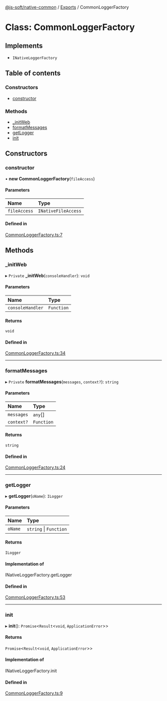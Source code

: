 [@js-soft/native-common](../README.md) / [Exports](../modules.md) / CommonLoggerFactory

# Class: CommonLoggerFactory

## Implements

- `INativeLoggerFactory`

## Table of contents

### Constructors

- [constructor](CommonLoggerFactory.md#constructor)

### Methods

- [\_initWeb](CommonLoggerFactory.md#_initweb)
- [formatMessages](CommonLoggerFactory.md#formatmessages)
- [getLogger](CommonLoggerFactory.md#getlogger)
- [init](CommonLoggerFactory.md#init)

## Constructors

### constructor

• **new CommonLoggerFactory**(`fileAccess`)

#### Parameters

| Name | Type |
| :------ | :------ |
| `fileAccess` | `INativeFileAccess` |

#### Defined in

[CommonLoggerFactory.ts:7](https://github.com/js-soft/ts-native-access/blob/2235f5c/packages/common/src/CommonLoggerFactory.ts#L7)

## Methods

### \_initWeb

▸ `Private` **_initWeb**(`consoleHandler`): `void`

#### Parameters

| Name | Type |
| :------ | :------ |
| `consoleHandler` | `Function` |

#### Returns

`void`

#### Defined in

[CommonLoggerFactory.ts:34](https://github.com/js-soft/ts-native-access/blob/2235f5c/packages/common/src/CommonLoggerFactory.ts#L34)

___

### formatMessages

▸ `Private` **formatMessages**(`messages`, `context?`): `string`

#### Parameters

| Name | Type |
| :------ | :------ |
| `messages` | `any`[] |
| `context?` | `Function` |

#### Returns

`string`

#### Defined in

[CommonLoggerFactory.ts:24](https://github.com/js-soft/ts-native-access/blob/2235f5c/packages/common/src/CommonLoggerFactory.ts#L24)

___

### getLogger

▸ **getLogger**(`oName`): `ILogger`

#### Parameters

| Name | Type |
| :------ | :------ |
| `oName` | `string` \| `Function` |

#### Returns

`ILogger`

#### Implementation of

INativeLoggerFactory.getLogger

#### Defined in

[CommonLoggerFactory.ts:53](https://github.com/js-soft/ts-native-access/blob/2235f5c/packages/common/src/CommonLoggerFactory.ts#L53)

___

### init

▸ **init**(): `Promise`<`Result`<`void`, `ApplicationError`\>\>

#### Returns

`Promise`<`Result`<`void`, `ApplicationError`\>\>

#### Implementation of

INativeLoggerFactory.init

#### Defined in

[CommonLoggerFactory.ts:9](https://github.com/js-soft/ts-native-access/blob/2235f5c/packages/common/src/CommonLoggerFactory.ts#L9)

